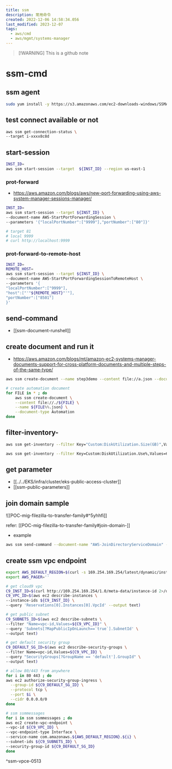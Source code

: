 ```yaml
---
title: ssm
description: 常用命令
created: 2022-12-06 14:58:34.056
last_modified: 2023-12-07
tags:
  - aws/cmd
  - aws/mgmt/systems-manager
---
```

> [!WARNING] This is a github note

# ssm-cmd
## ssm agent
```sh
sudo yum install -y https://s3.amazonaws.com/ec2-downloads-windows/SSMAgent/latest/linux_amd64/amazon-ssm-agent.rpm
```

## test connect available or not
```sh
aws ssm get-connection-status \
--target i-xxxx8c8d

```

## start-session
```sh
INST_ID=
aws ssm start-session --target  ${INST_ID} --region us-east-1
```

### prot-forward
- https://aws.amazon.com/blogs/aws/new-port-forwarding-using-aws-system-manager-sessions-manager/

```sh
INST_ID=
aws ssm start-session --target ${INST_ID} \
--document-name AWS-StartPortForwardingSession \
--parameters '{"localPortNumber":["9999"],"portNumber":["80"]}' 

# target 81 
# local 9999
# curl http://localhost:9999

```

### prot-forward-to-remote-host
```sh
INST_ID=
REMOTE_HOST=
aws ssm start-session --target ${INST_ID} \
--document-name AWS-StartPortForwardingSessionToRemoteHost \
--parameters '{
"localPortNumber":["9999"],
"host":["'"${REMOTE_HOST}"'"],
"portNumber":["8501"]
}' 

```


## send-command
- [[ssm-document-runshell]]

## create document and run it
- https://aws.amazon.com/blogs/mt/amazon-ec2-systems-manager-documents-support-for-cross-platform-documents-and-multiple-steps-of-the-same-type/

```sh
aws ssm create-document --name step3demo --content file://a.json --document-type Command
```

```sh
# create automation document
for FILE in * ; do
    aws ssm create-document \
    --content file://./${FILE} \
    --name ${FILE%%.json} \
    --document-type Automation
done

```


## filter-inventory-

```sh
aws ssm get-inventory --filter Key="Custom:DiskUtilization.Size(GB)",Values=100,Type=Equal

aws ssm get-inventory --filter Key=Custom:DiskUtilization.Use%,Values=60,Type=GreaterThan

```


## get parameter

- [[../../EKS/infra/cluster/eks-public-access-cluster]]
- [[ssm-public-parameters]]

## join domain sample

![[POC-mig-filezilla-to-transfer-family#^5yhhfi]]

refer: [[POC-mig-filezilla-to-transfer-family#join-domain-]]

- example
```sh
aws ssm send-command --document-name "AWS-JoinDirectoryServiceDomain" --document-version "1" --targets '[{"Key":"InstanceIds","Values":["i-0e23xxxx8bdc6xxxx"]}]' --parameters '{"directoryOU":[""],"directoryId":["d-9axxxxe3cf"],"directoryName":["xxxx.aws.panlm.xyz"],"dnsIpAddresses":["172.31.xx.xx","172.31.xx.xx"]}' --timeout-seconds 600 --max-concurrency "50" --max-errors "0" --region us-east-2

```


## create ssm vpc endpoint

```sh
export AWS_DEFAULT_REGION=$(curl -s 169.254.169.254/latest/dynamic/instance-identity/document | jq -r '.region')
export AWS_PAGER=''

# get cloud9 vpc
C9_INST_ID=$(curl http://169.254.169.254/1.0/meta-data/instance-id 2>/dev/null)
C9_VPC_ID=$(aws ec2 describe-instances \
--instance-ids ${C9_INST_ID} \
--query 'Reservations[0].Instances[0].VpcId' --output text)

# get public subnet 
C9_SUBNETS_ID=$(aws ec2 describe-subnets \
--filter "Name=vpc-id,Values=${C9_VPC_ID}" \
--query 'Subnets[?MapPublicIpOnLaunch==`true`].SubnetId' \
--output text)

# get default security group 
C9_DEFAULT_SG_ID=$(aws ec2 describe-security-groups \
--filter Name=vpc-id,Values=${C9_VPC_ID} \
--query "SecurityGroups[?GroupName == 'default'].GroupId" \
--output text)

# allow 80/443 from anywhere
for i in 80 443 ; do
aws ec2 authorize-security-group-ingress \
  --group-id ${C9_DEFAULT_SG_ID} \
  --protocol tcp \
  --port $i \
  --cidr 0.0.0.0/0  
done

# ssm ssmmessages
for i in ssm ssmmessages ; do
aws ec2 create-vpc-endpoint \
--vpc-id ${C9_VPC_ID} \
--vpc-endpoint-type Interface \
--service-name com.amazonaws.${AWS_DEFAULT_REGION}.${i} \
--subnet-ids ${C9_SUBNETS_ID} \
--security-group-id ${C9_DEFAULT_SG_ID} 
done

```
^ssm-vpce-0513




